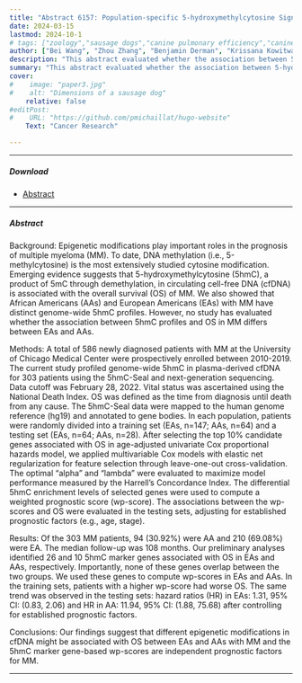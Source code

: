 ```yaml
---
title: "Abstract 6157: Population-specific 5-hydroxymethylcytosine Signatures in Circulating Cell-free DNA and Overall Survival Among Blacks and Whites with Multiple Myeloma." 
date: 2024-03-15
lastmod: 2024-10-1
# tags: ["zoology","sausage dogs","canine pulmonary efficiency","canine science","experimental zoology"]
author: ["Bei Wang", "Zhou Zhang", "Benjamin Derman", "Krissana Kowitwanich", "Jason Cheung", "Andrezej Jakubowiak", "Chuan He", "Wei Zhang", "Brian Chiu"]
description: "This abstract evaluated whether the association between 5-hydroxymethylcytosine (5hmC) profiles and overall survival in multiple myeloma differs between African Americans and European Americans."
summary: "This abstract evaluated whether the association between 5-hydroxymethylcytosine (5hmC) profiles and overall survival in multiple myeloma differs between African Americans and European Americans." 
cover:
#    image: "paper3.jpg"
#    alt: "Dimensions of a sausage dog"
    relative: false
#editPost:
#    URL: "https://github.com/pmichaillat/hugo-website"
    Text: "Cancer Research"

---
```


---

##### Download
<!--
+ [Paper](paper3.pdf)
+ [Online appendix](appendix2.pdf) -->
+ [Abstract](https://aacrjournals.org/cancerres/article/84/6_Supplement/6157/736491/Abstract-6157-Population-specific-5)

---

##### Abstract

Background: Epigenetic modifications play important roles in the prognosis of multiple myeloma (MM). To date, DNA methylation (i.e., 5-methylcytosine) is the most extensively studied cytosine modification. Emerging evidence suggests that 5-hydroxymethylcytosine (5hmC), a product of 5mC through demethylation, in circulating cell-free DNA (cfDNA) is associated with the overall survival (OS) of MM. We also showed that African Americans (AAs) and European Americans (EAs) with MM have distinct genome-wide 5hmC profiles. However, no study has evaluated whether the association between 5hmC profiles and OS in MM differs between EAs and AAs.

Methods: A total of 586 newly diagnosed patients with MM at the University of Chicago Medical Center were prospectively enrolled between 2010-2019. The current study profiled genome-wide 5hmC in plasma-derived cfDNA for 303 patients using the 5hmC-Seal and next-generation sequencing. Data cutoff was February 28, 2022. Vital status was ascertained using the National Death Index. OS was defined as the time from diagnosis until death from any cause. The 5hmC-Seal data were mapped to the human genome reference (hg19) and annotated to gene bodies. In each population, patients were randomly divided into a training set (EAs, n=147; AAs, n=64) and a testing set (EAs, n=64; AAs, n=28). After selecting the top 10% candidate genes associated with OS in age-adjusted univariate Cox proportional hazards model, we applied multivariable Cox models with elastic net regularization for feature selection through leave-one-out cross-validation. The optimal “alpha” and “lambda” were evaluated to maximize model performance measured by the Harrell’s Concordance Index. The differential 5hmC enrichment levels of selected genes were used to compute a weighted prognostic score (wp-score). The associations between the wp-scores and OS were evaluated in the testing sets, adjusting for established prognostic factors (e.g., age, stage).

Results: Of the 303 MM patients, 94 (30.92%) were AA and 210 (69.08%) were EA. The median follow-up was 108 months. Our preliminary analyses identified 26 and 10 5hmC marker genes associated with OS in EAs and AAs, respectively. Importantly, none of these genes overlap between the two groups. We used these genes to compute wp-scores in EAs and AAs. In the training sets, patients with a higher wp-score had worse OS. The same trend was observed in the testing sets: hazard ratios (HR) in EAs: 1.31, 95% CI: (0.83, 2.06) and HR in AA: 11.94, 95% CI: (1.88, 75.68) after controlling for established prognostic factors.

Conclusions: Our findings suggest that different epigenetic modifications in cfDNA might be associated with OS between EAs and AAs with MM and the 5hmC marker gene-based wp-scores are independent prognostic factors for MM.

---
<!--

##### Figure: Anselin’s Local Indicator of Spatial Autocorrelation (LISA) analysis of the average county-level age-adjusted rates of multiple myeloma incidence between 2013 and 2017 in the United States.

![](paper3.jpg)

---

##### Citation

Cheung, JTH., Tang, KC., & Koh, K. (2021). Geographic Clustering of Fast-Food Restaurants Around Secondary Schools in Hong Kong. Preventing Chronic Disease, 18, E56. PMID:34081576. [IF: 4.4]

```BibTeX
@article{PI04,
author = {Cheung, JTH., Tang, KC., & Koh, K. },
year = {2021},
title ={Geographic Clustering of Fast-Food Restaurants Around Secondary Schools in Hong Kong.},
journal = {Preventing Chronic Disease},
volume = {18},
# number = {2},
pages = {E56},
url = {https://www.cdc.gov/pcd/issues/2021/20_0601.htm}}
```

---

##### Related material

+ [Presentation slides](presentation2.pdf)
+ [Wikipedia entry](https://en.wikipedia.org/wiki/The_Finer_Points_of_Sausage_Dogs)

-->